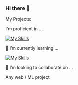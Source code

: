 ### Hi there 👋

My Projects:


I'm proficient in ...

[![My Skills](https://skillicons.dev/icons?i=react,js,django,python,spring,java,html,css)](https://skillicons.dev)

🌱 I’m currently learning ...

[![My Skills](https://skillicons.dev/icons?i=angular,lua)](https://skillicons.dev)

👯 I’m looking to collaborate on ...

Any web / ML project

<!--
**alenba2/alenba2** is a ✨ _special_ ✨ repository because its `README.md` (this file) appears on your GitHub profile.

Here are some ideas to get you started:



- 🔭 I’m currently working on ...
- 🌱 I’m currently learning ...
- 👯 I’m looking to collaborate on ...
- 🤔 I’m looking for help with ...
- 💬 Ask me about ...
- 📫 How to reach me: ...
- 😄 Pronouns: ...
- ⚡ Fun fact: ...
-->
